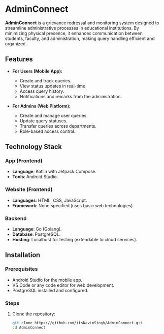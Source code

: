 
# AdminConnect

**AdminConnect** is a grievance redressal and monitoring system designed to streamline administrative processes in educational institutions. By minimizing physical presence, it enhances communication between students, faculty, and administration, making query handling efficient and organized.

## Features

- **For Users (Mobile App):**
  - Create and track queries.
  - View status updates in real-time.
  - Access query history.
  - Notifications and remarks from the administration.

- **For Admins (Web Platform):**
  - Create and manage user queries.
  - Update query statuses.
  - Transfer queries across departments.
  - Role-based access control.

## Technology Stack

### App (Frontend)
- **Language**: Kotlin with Jetpack Compose.
- **Tools**: Android Studio.

### Website (Frontend)
- **Languages**: HTML, CSS, JavaScript.
- **Framework**: None specified (uses basic web technologies).

### Backend
- **Language**: Go (Golang).
- **Database**: PostgreSQL.
- **Hosting**: Localhost for testing (extendable to cloud services).

## Installation

### Prerequisites
- Android Studio for the mobile app.
- VS Code or any code editor for web development.
- PostgreSQL installed and configured.

### Steps
1. Clone the repository:
   ```bash
   git clone https://github.com/itsNavinSingh/AdminConnect.git
   cd AdminConnect

